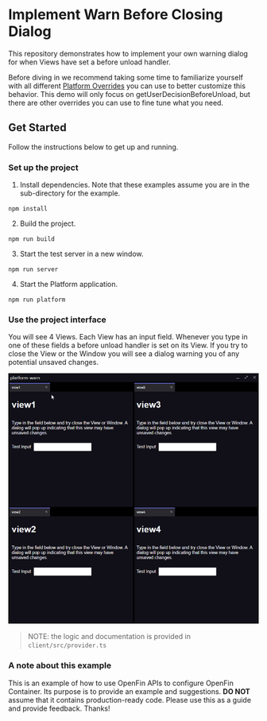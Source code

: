 # Implement Warn Before Closing Dialog

This repository demonstrates how to implement your own warning dialog for when Views have set a before unload handler.

Before diving in we recommend taking some time to familiarize yourself with all different [Platform Overrides](https://cdn.openfin.co/docs/javascript/stable/PlatformProvider.html) you can use to better customize this behavior. This demo will only focus on getUserDecisionBeforeUnload, but there are other overrides you can use to fine tune what you need.

## Get Started

Follow the instructions below to get up and running.

### Set up the project

1. Install dependencies. Note that these examples assume you are in the sub-directory for the example.

```shell
npm install
```

2. Build the project.

```shell
npm run build
```

3. Start the test server in a new window.

```shell
npm run server
```

4. Start the Platform application.

```shell
npm run platform
```

### Use the project interface

You will see 4 Views. Each View has an input field. Whenever you type in one of these fields a before unload handler is set on its View. If you try to close the View or the Window you will see a dialog warning you of any potential unsaved changes.

![warn before closing dialog](./public/assets/openfin_J62gQuDq6c.gif)

> NOTE: the logic and documentation is provided in `client/src/provider.ts`

### A note about this example

This is an example of how to use OpenFin APIs to configure OpenFin Container. Its purpose is to provide an example and suggestions. **DO NOT** assume that it contains production-ready code. Please use this as a guide and provide feedback. Thanks!